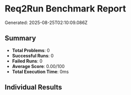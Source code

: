# Req2Run Benchmark Report

Generated: 2025-08-25T02:10:09.086Z

## Summary
- **Total Problems**: 0
- **Successful Runs**: 0
- **Failed Runs**: 0
- **Average Score**: 0.00/100
- **Total Execution Time**: 0ms

## Individual Results

